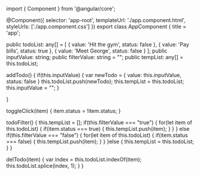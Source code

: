 import { Component } from '@angular/core';

@Component({
  selector: 'app-root',
  templateUrl: './app.component.html',
  styleUrls: ['./app.component.css']
})
export class AppComponent {
  title = 'app';

  
  public todoList: any[] = [
    {
      value: 'Hit the gym',
      status: false
    },
    {
      value: 'Pay bills',
      status: true
    },
    {
      value: 'Meet George',
      status: false
    }
  ];
  public inputValue: string;
  public filterValue: string = "";
  public tempList: any[] = this.todoList;

  addTodo() {
    if(this.inputValue) {
      var newTodo = {
        value: this.inputValue,
        status: false
      }
      this.todoList.push(newTodo);
      this.tempList = this.todoList;
      this.inputValue = "";
    }
    
  }

  toggleClick(item) {
    item.status = !item.status;
  }

  todoFilter() {
    this.tempList = [];
    if(this.filterValue === "true") {
      for(let item of this.todoList) {
        if(item.status === true) {
          this.tempList.push(item);
        }
      }
    } else if(this.filterValue === "false") {
      for(let item of this.todoList) {
        if(item.status === false) {
          this.tempList.push(item);
        }
      }
    }else {
      this.tempList = this.todoList;
    }
  }

  delTodo(item) {
    var index = this.todoList.indexOf(item);
    this.todoList.splice(index, 1);
  }
}
